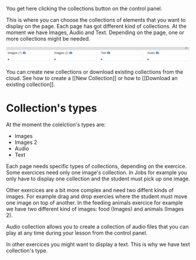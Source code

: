 You get here clicking the collections button on the control panel.

This is where you can choose the collections of elements that you want to display on the page. Each page has got different kind of collections. At the moment we have Images, Audio and Text. Depending on the page, one or more collections might be needed.

![Collections](/wiki/images/collections.png)

You can create new collections or download existing collections from the cloud. See how to create a [[New Collection]] or how to [[Download an existing collection]].

# Collection's types

At the moment the colelction's types are:
* Images
* Images 2
* Audio
* Text

Each page needs specific types of collections, depending on the exercice. Some exercices need only one image's collection. In Jobs for example you only have to display one collection and the student must pick up one image.

Other exercices are a bit more complex and need two diffent kinds of images. For example drag and drop exercies where the student must move one image on top of another. In the feeding animals exercice for example we have two different kind of images: food (Images) and animals (Images 2).

Audio collection allows you to create a collection of audio files that you can play at any time during your lesson from the control panel.

In other exercices you might want to display a text. This is why we have text collection's type.